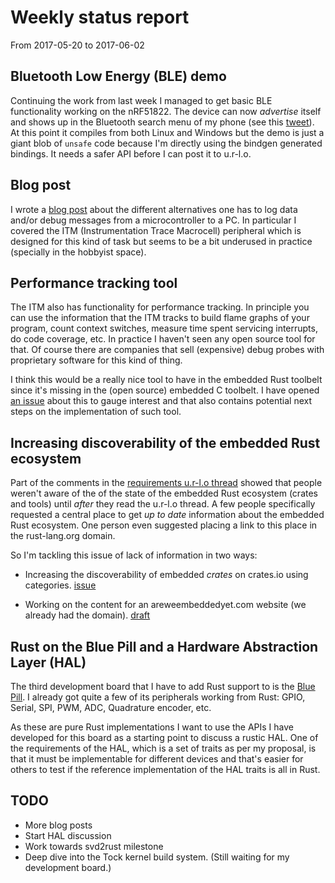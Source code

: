 # Weekly status report

From 2017-05-20 to 2017-06-02

## Bluetooth Low Energy (BLE) demo

Continuing the work from last week I managed to get basic BLE functionality
working on the nRF51822. The device can now *advertise* itself and shows up in
the Bluetooth search menu of my phone (see this [tweet]). At this point it
compiles from both Linux and Windows but the demo is just a giant blob of
`unsafe` code because I'm directly using the bindgen generated bindings. It
needs a safer API before I can post it to u.r-l.o.

[tweet]: https://mobile.twitter.com/japaricious/status/869777549697703936

## Blog post

I wrote a [blog post] about the different alternatives one has to log data
and/or debug messages from a microcontroller to a PC. In particular I covered
the ITM (Instrumentation Trace Macrocell) peripheral which is designed for this
kind of task but seems to be a bit underused in practice (specially in the
hobbyist space).

[blog post]: http://blog.japaric.io/itm

## Performance tracking tool

The ITM also has functionality for performance tracking. In principle you can
use the information that the ITM tracks to build flame graphs of your program,
count context switches, measure time spent servicing interrupts, do code
coverage, etc. In practice I haven't seen any open source tool for that. Of
course there are companies that sell (expensive) debug probes with proprietary
software for this kind of thing.

I think this would be a really nice tool to have in the embedded Rust toolbelt
since it's missing in the (open source) embedded C toolbelt. I have opened [an
issue] about this to gauge interest and that also contains potential next steps
on the implementation of such tool.

[an issue]: https://github.com/rust-embedded/rfcs/issues/28

## Increasing discoverability of the embedded Rust ecosystem

Part of the comments in the [requirements u.r-l.o thread][u.r-l.o] showed that
people weren't aware of the of the state of the embedded Rust ecosystem (crates
and tools) until *after* they read the u.r-l.o thread. A few people specifically
requested a central place to get *up to date* information about the embedded
Rust ecosystem. One person even suggested placing a link to this place in the
rust-lang.org domain.

[u.r-l.o]: https://users.rust-lang.org/t/rust-for-embedded-development-where-we-are-and-whats-missing/10861

So I'm tackling this issue of lack of information in two ways:

- Increasing the discoverability of embedded *crates* on crates.io using
  categories. [issue]

[issue]: https://github.com/rust-embedded/rfcs/issues/27

- Working on the content for an areweembeddedyet.com website (we already had the
  domain). [draft]

[draft]: https://github.com/rust-embedded/rfcs/issues/15#issuecomment-305892023

## Rust on the Blue Pill and a Hardware Abstraction Layer (HAL)

The third development board that I have to add Rust support to is the [Blue
Pill]. I already got quite a few of its peripherals working from Rust: GPIO,
Serial, SPI, PWM, ADC, Quadrature encoder, etc.

As these are pure Rust implementations I want to use the APIs I have developed
for this board as a starting point to discuss a rustic HAL. One of the
requirements of the HAL, which is a set of traits as per my proposal, is that it
must be implementable for different devices and that's easier for others to test
if the reference implementation of the HAL traits is all in Rust.

[Blue Pill]: http://wiki.stm32duino.com/index.php?title=Blue_Pill

## TODO

- More blog posts
- Start HAL discussion
- Work towards svd2rust milestone
- Deep dive into the Tock kernel build system. (Still waiting for my development
  board.)
